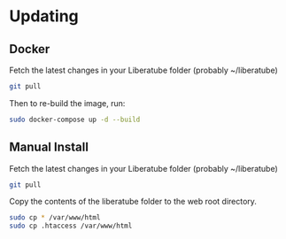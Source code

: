# Updating

## Docker

Fetch the latest changes in your Liberatube folder (probably ~/liberatube)

```bash
git pull
```

Then to re-build the image, run:

```bash
sudo docker-compose up -d --build
```

## Manual Install

Fetch the latest changes in your Liberatube folder (probably ~/liberatube)

```bash
git pull
```

Copy the contents of the liberatube folder to the web root directory.

```bash
sudo cp * /var/www/html
sudo cp .htaccess /var/www/html
```
